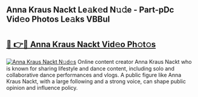 ## Anna Kraus Nackt Le𝚊k𝚎d N𝚞𝚍e - Part-pDc Vid𝚎o Photos Le𝚊ks VBBuI

# <h2><a href="http://fb80hnz.evod.top/?m=Anna+Kraus+Nackt">🔗 👉🔴 Anna Kraus Nackt Vid𝚎o Ph𝚘t𝚘s</a></h2>

[![Anna Kraus Nackt N𝚞d𝚎s](https://i.imgur.com/8V9OHl7.gif)](http://fb80hnz.evod.top/?m=Anna+Kraus+Nackt)
Online content creator Anna Kraus Nackt who is known for sharing lifestyle and dance content, including solo and collaborative dance performances and vlogs. A public figure like Anna Kraus Nackt, with a large following and a strong voice, can shape public opinion and influence policy. 

